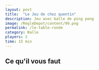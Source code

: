 ```yaml
---
layout: post
title:  "Le Jeu de chez quentin"
description: Jeu avec balle de ping pong
image: /RegleDepot/content/99.png
permalink: /le-table-ronde
category: Balle
players: 2
time: 15 min
---
```

<h2>Ce qu'il vous faut</h2>
